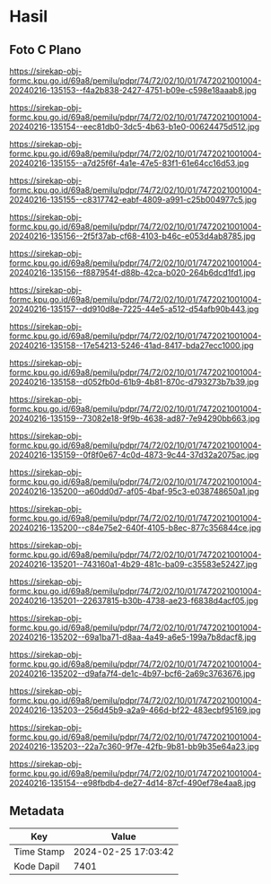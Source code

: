 # Hasil

## Foto C Plano

https://sirekap-obj-formc.kpu.go.id/69a8/pemilu/pdpr/74/72/02/10/01/7472021001004-20240216-135153--f4a2b838-2427-4751-b09e-c598e18aaab8.jpg

https://sirekap-obj-formc.kpu.go.id/69a8/pemilu/pdpr/74/72/02/10/01/7472021001004-20240216-135154--eec81db0-3dc5-4b63-b1e0-00624475d512.jpg

https://sirekap-obj-formc.kpu.go.id/69a8/pemilu/pdpr/74/72/02/10/01/7472021001004-20240216-135155--a7d25f6f-4a1e-47e5-83f1-61e64cc16d53.jpg

https://sirekap-obj-formc.kpu.go.id/69a8/pemilu/pdpr/74/72/02/10/01/7472021001004-20240216-135155--c8317742-eabf-4809-a991-c25b004977c5.jpg

https://sirekap-obj-formc.kpu.go.id/69a8/pemilu/pdpr/74/72/02/10/01/7472021001004-20240216-135156--2f5f37ab-cf68-4103-b46c-e053d4ab8785.jpg

https://sirekap-obj-formc.kpu.go.id/69a8/pemilu/pdpr/74/72/02/10/01/7472021001004-20240216-135156--f887954f-d88b-42ca-b020-264b6dcd1fd1.jpg

https://sirekap-obj-formc.kpu.go.id/69a8/pemilu/pdpr/74/72/02/10/01/7472021001004-20240216-135157--dd910d8e-7225-44e5-a512-d54afb90b443.jpg

https://sirekap-obj-formc.kpu.go.id/69a8/pemilu/pdpr/74/72/02/10/01/7472021001004-20240216-135158--17e54213-5246-41ad-8417-bda27ecc1000.jpg

https://sirekap-obj-formc.kpu.go.id/69a8/pemilu/pdpr/74/72/02/10/01/7472021001004-20240216-135158--d052fb0d-61b9-4b81-870c-d793273b7b39.jpg

https://sirekap-obj-formc.kpu.go.id/69a8/pemilu/pdpr/74/72/02/10/01/7472021001004-20240216-135159--73082e18-9f9b-4638-ad87-7e94290bb663.jpg

https://sirekap-obj-formc.kpu.go.id/69a8/pemilu/pdpr/74/72/02/10/01/7472021001004-20240216-135159--0f8f0e67-4c0d-4873-9c44-37d32a2075ac.jpg

https://sirekap-obj-formc.kpu.go.id/69a8/pemilu/pdpr/74/72/02/10/01/7472021001004-20240216-135200--a60dd0d7-af05-4baf-95c3-e038748650a1.jpg

https://sirekap-obj-formc.kpu.go.id/69a8/pemilu/pdpr/74/72/02/10/01/7472021001004-20240216-135200--c84e75e2-640f-4105-b8ec-877c356844ce.jpg

https://sirekap-obj-formc.kpu.go.id/69a8/pemilu/pdpr/74/72/02/10/01/7472021001004-20240216-135201--743160a1-4b29-481c-ba09-c35583e52427.jpg

https://sirekap-obj-formc.kpu.go.id/69a8/pemilu/pdpr/74/72/02/10/01/7472021001004-20240216-135201--22637815-b30b-4738-ae23-f6838d4acf05.jpg

https://sirekap-obj-formc.kpu.go.id/69a8/pemilu/pdpr/74/72/02/10/01/7472021001004-20240216-135202--69a1ba71-d8aa-4a49-a6e5-199a7b8dacf8.jpg

https://sirekap-obj-formc.kpu.go.id/69a8/pemilu/pdpr/74/72/02/10/01/7472021001004-20240216-135202--d9afa7f4-de1c-4b97-bcf6-2a69c3763676.jpg

https://sirekap-obj-formc.kpu.go.id/69a8/pemilu/pdpr/74/72/02/10/01/7472021001004-20240216-135203--256d45b9-a2a9-466d-bf22-483ecbf95169.jpg

https://sirekap-obj-formc.kpu.go.id/69a8/pemilu/pdpr/74/72/02/10/01/7472021001004-20240216-135203--22a7c360-9f7e-42fb-9b81-bb9b35e64a23.jpg

https://sirekap-obj-formc.kpu.go.id/69a8/pemilu/pdpr/74/72/02/10/01/7472021001004-20240216-135154--e98fbdb4-de27-4d14-87cf-490ef78e4aa8.jpg


## Metadata

| Key        | Value               |
| ---------- | ------------------- |
| Time Stamp | 2024-02-25 17:03:42 |
| Kode Dapil | 7401                |



